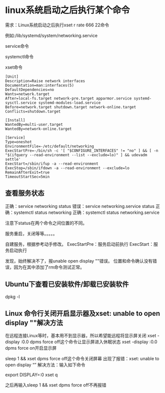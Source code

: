 # linux系统启动之后执行某个命令
需求：Linux系统启动之后执行xset r rate 666 22命令

例如:/lib/systemd/system/networking.service

service命令

systemctl命令

xset命令

```
[Unit]
Description=Raise network interfaces
Documentation=man:interfaces(5)
DefaultDependencies=no
Wants=network.target
After=local-fs.target network-pre.target apparmor.service systemd-sysctl.service systemd-modules-load.service
Before=network.target shutdown.target network-online.target
Conflicts=shutdown.target

[Install]
WantedBy=multi-user.target
WantedBy=network-online.target

[Service]
Type=oneshot
EnvironmentFile=-/etc/default/networking
ExecStartPre=-/bin/sh -c '[ "$CONFIGURE_INTERFACES" != "no" ] && [ -n "$(ifquery --read-environment --list --exclude=lo)" ] && udevadm settle'
ExecStart=/sbin/ifup -a --read-environment
ExecStop=/sbin/ifdown -a --read-environment --exclude=lo
RemainAfterExit=true
TimeoutStartSec=5min
```

## 查看服务状态
正确：service networking status
错误：service networking.service status
正确：systemctl status networking
正确：systemctl status networking.service

注意下status在两个命令之间位置的不同。

服务重启，关闭等等。。。。。


自建服务，根据参考动手修改。
ExecStartPre：服务启动前执行
ExecStart：服务启动执行

发现，始终解决不了，报unable open display ""错误。
位置和命令确认没有错误，因为在其中添加了rm命令测试正常。


## Ubuntu下查看已安装软件/卸载已安装软件
dpkg -l

## Linux 命令行关闭开启显示器及xset: unable to open display ""解决方法
在远程连接Linux等时，基本用不到显示器，所以希望能远程将显示屏关闭
xset -display :0.0 dpms force off这个命令让显示屏进入休眠状态
xset -display :0.0 dpms force on开启显示屏

sleep 1 && xset dpms force off这个命令关闭屏幕
出现了报错：xset: unable to open display “”
解决方法：输入如下命令

export DISPLAY=:0
xset q

之后再输入sleep 1 && xset dpms force off不再报错












